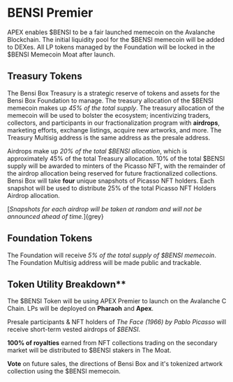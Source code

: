 # BENSI Premier
APEX enables $BENSI to be a fair launched memecoin on the Avalanche Blockchain. The initial liquidity pool for the $BENSI memecoin will be added to DEXes. All LP tokens managed by the Foundation will be locked in the $BENSI Memecoin Moat after launch.

## Treasury Tokens
The Bensi Box Treasury is a strategic reserve of tokens and assets for the Bensi Box Foundation to manage. The treasury allocation of the $BENSI memecoin makes up *45% of the total supply*. The treasury allocation of the memecoin will be used to bolster the ecosystem; incentivizing traders, collectors, and participants in our fractionalization program with **airdrops**, marketing efforts, exchange listings, acquire new artworks, and more. The Treasury Multisig address is the same address as the presale address.

Airdrops make up *20% of the total $BENSI allocation*, which is approximately 45% of the total Treasury allocation. 10% of the total $BENSI supply will be awarded to minters of the Picasso NFT, with the remainder of the airdrop allocation being reserved for future fractionalized collections.
Bensi Box will take **four** unique snapshots of Picasso NFT holders. Each snapshot will be used to distribute 25% of the total Picasso NFT Holders Airdrop allocation.

[*Snapshots for each airdrop will be taken at random and will not be announced ahead of time.*]{grey}

## Foundation Tokens
The Foundation will receive *5% of the total supply of $BENSI memecoin*. The Foundation Multisig address will be made public and trackable.


## Token Utility Breakdown**
The $BENSI Token will be using APEX Premier to launch on the Avalanche C Chain. LPs will be deployed on **Pharaoh** and **Apex**.

Presale participants & NFT holders of *The Face (1966) by Pablo Picasso* will receive short-term vested airdrops of *$BENSI*.

**100% of royalties** earned from NFT collections trading on the secondary market will be distributed to $BENSI stakers in The Moat.

**Vote** on future sales, the directions of Bensi Box and it's tokenized artwork collection using the $BENSI memecoin.